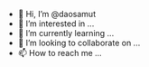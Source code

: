 - 👋 Hi, I’m @daosamut
- 👀 I’m interested in ...
- 🌱 I’m currently learning ...
- 💞️ I’m looking to collaborate on ...
- 📫 How to reach me ...

<!---
daosamut/daosamut is a ✨ special ✨ repository because its `README.md` (this file) appears on your GitHub profile.
You can click the Preview link to take a look at your changes.
--->
